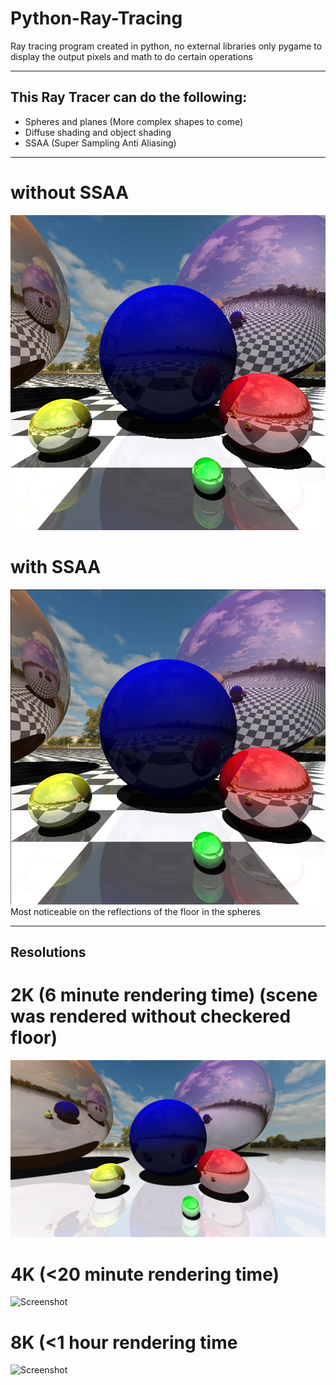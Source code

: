 # Python-Ray-Tracing
Ray tracing program created in python, no external libraries only pygame to display the output pixels and math to do certain operations

---

## This Ray Tracer can do the following:
 - Spheres and planes (More complex shapes to come)
 - Diffuse shading and object shading
 - SSAA (Super Sampling Anti Aliasing)

---

# without SSAA
![Screenshot](images/noaa.png)

# with SSAA
![Screenshot](images/withaa.png)
Most noticeable on the reflections of the floor in the spheres

---

## Resolutions
# 2K (6 minute rendering time) (scene was rendered without checkered floor)
![Screenshot](images/2k.png)

# 4K (<20 minute rendering time)
![Screenshot](images/4k.png)

# 8K (<1 hour rendering time
![Screenshot](images/8k.png)

